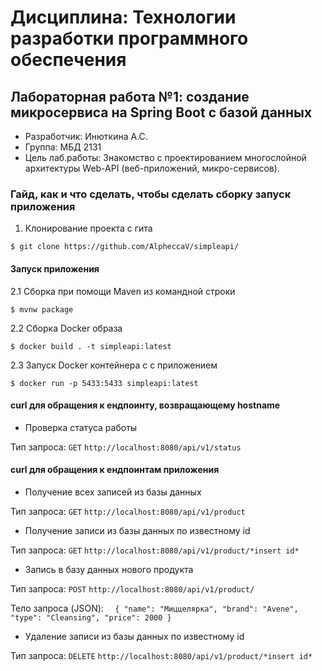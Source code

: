 # Дисциплина: Технологии разработки программного обеспечения
## Лабораторная работа №1: создание микросервиса на Spring Boot с базой данных
- Разработчик: Инюткина А.С.
- Группа: МБД 2131
- Цель лаб.работы: Знакомство с проектированием многослойной архитектуры Web-API (веб-приложений, микро-сервисов).
### Гайд, как и что сделать, чтобы сделать сборку запуск приложения
1. Клонирование проекта с гита

`$ git clone https://github.com/AlpheccaV/simpleapi/`

#### Запуск приложения

2.1 Сборка при помощи Maven из командной строки

`$ mvnw package`

2.2 Сборка Docker образа

`$ docker build . -t simpleapi:latest`

2.3 Запуск Docker контейнера c с приложением

`$ docker run -p 5433:5433 simpleapi:latest`

#### curl для обращения к ендпоинту, возвращающему hostname

- Проверка статуса работы

Тип запроса: `GET` `http://localhost:8080/api/v1/status`

#### curl для обращения к ендпоинтам приложения

- Получение всех записей из базы данных

Тип запроса: `GET` `http://localhost:8080/api/v1/product`

- Получение записи из базы данных по известному id

Тип запроса: `GET` `http://localhost:8080/api/v1/product/*insert id*`

- Запись в базу данных нового продукта

Тип запроса: `POST` `http://localhost:8080/api/v1/product/`

Тело запроса (JSON): `	{
"name": "Миццелярка",
"brand": "Avene",
"type": "Cleansing",
"price": 2000
}`

- Удаление записи из базы данных по известному id

Тип запроса: `DELETE` `http://localhost:8080/api/v1/product/*insert id*`
